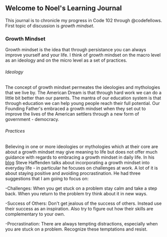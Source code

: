 ## Welcome to Noel's Learning Journal

This journal is to chronicle my progress in Code 102 through @codefellows. First topic of discussion is *growth mindset*.

### Growth Mindset

Growth mindset is the idea that through persistance you can always improve yourself and your life. I think of growth mindset on the macro level as an ideology and on the micro level as a set of practices.

###### Ideology
The concept of growth mindset permeates the ideologies and mythologies that we live by. The American Dream is that through hard work we can do a little bit better than our parents. The mantra of our education system is that through education we can help young people reach their full potential. Our Founding Father's embraced a growth mindset when they set out to improve the lives of the American settlers through a new form of government - democracy. 

###### Practices
Believing in one or more ideologies or mythologies which at their core are about a growth mindset may give meaning to life but does not offer much guidance with regards to embracing a growth mindset in daily life. In his [blog](https://www.atlassian.com/blog/inside-atlassian/growth-mindset) Steve Haffenden talks about incorporating a growth mindset into everyday life - in particular he focuses on challenges at work. A lot of it is about staying positive and avoiding procrastination. He had three suggestions that I am going to focus on:

-Challenges: When you get stuck on a problem stay calm and take a step back. When you return to the problem try think about it in new ways.

-Success of Others: Don't get jealous of the success of others. Instead use their success as an inspiration. Also try to figure out how their skills are complementary to your own. 

-Procrastination: There are always tempting distractions, especially when you are stuck on a problem. Recognize these temptations and resist. 






